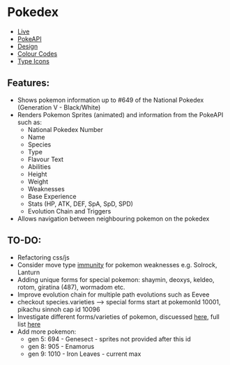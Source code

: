 # Pokedex

- [Live]()
- [PokeAPI](https://pokeapi.co/)
- [Design](https://dribbble.com/shots/15128634-Pokemon-Pokedex-Website-Redesign-Concept/attachments/6864101?mode=media)
- [Colour Codes](https://bulbapedia.bulbagarden.net/wiki/Category:Type_color_templates)
- [Type Icons](https://github.com/duiker101/pokemon-type-svg-icons)

## Features:

- Shows pokemon information up to #649 of the National Pokedex (Generation V - Black/White)
- Renders Pokemon Sprites (animated) and information from the PokeAPI such as:
  - National Pokedex Number
  - Name
  - Species
  - Type
  - Flavour Text
  - Abilities
  - Height
  - Weight
  - Weaknesses
  - Base Experience
  - Stats (HP, ATK, DEF, SpA, SpD, SPD)
  - Evolution Chain and Triggers
- Allows navigation between neighbouring pokemon on the pokedex

## TO-DO:

- Refactoring css/js
- Consider move type [immunity](https://pokemon-archive.fandom.com/wiki/Move_Immunity_Abilities) for pokemon weaknesses e.g. Solrock, Lanturn
- Adding unique forms for special pokemon: shaymin, deoxys, keldeo, rotom, giratina (487), wormadom etc.
- Improve evolution chain for multiple path evolutions such as Eevee
- checkout species.varieties --> special forms start at pokemonId 10001, pikachu sinnoh cap id 10096
- Investigate different forms/varieties of pokemon, discuessed [here](https://github.com/PokeAPI/pokeapi/issues/401), full list [here](https://bulbapedia.bulbagarden.net/wiki/List_of_Pok%C3%A9mon_with_form_differences)
- Add more pokemon:
  - gen 5: 694 - Genesect - sprites not provided after this id
  - gen 8: 905 - Enamorus
  - gen 9: 1010 - Iron Leaves - current max
